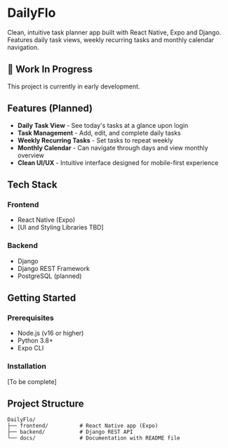 # DailyFlo
Clean, intuitive task planner app built with React Native, Expo and Django. Features daily task views, weekly recurring tasks and monthly calendar navigation.
## 🚧 Work In Progress
This project is currently in early development.
## Features (Planned)
- **Daily Task View** - See today's tasks at a glance upon login
- **Task Management** - Add, edit, and complete daily tasks
- **Weekly Recurring Tasks** - Set tasks to repeat weekly
- **Monthly Calendar** - Can navigate through days and view monthly overview
- **Clean UI/UX** - Intuitive interface designed for mobile-first experience
## Tech Stack
### Frontend
- React Native (Expo)
- [UI and Styling Libraries TBD]
### Backend
- Django
- Django REST Framework
- PostgreSQL (planned)
## Getting Started
### Prerequisites
- Node.js (v16 or higher)
- Python 3.8+
- Expo CLI
### Installation
[To be complete]
## Project Structure
```plaintext
DailyFlo/
├── frontend/          # React Native app (Expo)
├── backend/           # Django REST API
└── docs/              # Documentation with README file
